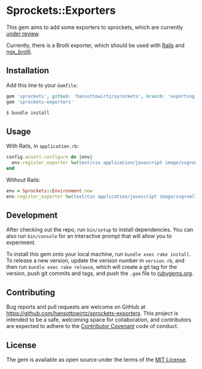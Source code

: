 # Sprockets::Exporters

This gem aims to add some exporters to sprockets, which are currently [under review][PR].

Currently, there is a Brotli exporter, which should be used with [Rails][rails/rails] and [ngx_brotli][google/ngx_brotli].

## Installation

Add this line to your `Gemfile`:

```ruby
gem 'sprockets', github: 'hansottowirtz/sprockets', branch: 'exporting'
gem 'sprockets-exporters'
```

```bash
$ bundle install
```

## Usage

With Rails, in `application.rb`:

```ruby
config.assets.configure do |env|
  env.register_exporter %w(text/css application/javascript image/svg+xml), Sprockets::Exporters::BrotliExporter
end
```

Without Rails:

```ruby
env = Sprockets::Environment.new
env.register_exporter %w(text/css application/javascript image/svg+xml), Sprockets::Exporters::BrotliExporter
```

## Development

After checking out the repo, run `bin/setup` to install dependencies. You can also run `bin/console` for an interactive prompt that will allow you to experiment.

To install this gem onto your local machine, run `bundle exec rake install`. To release a new version, update the version number in `version.rb`, and then run `bundle exec rake release`, which will create a git tag for the version, push git commits and tags, and push the `.gem` file to [rubygems.org](https://rubygems.org).

## Contributing

Bug reports and pull requests are welcome on GitHub at https://github.com/hansottowirtz/sprockets-exporters. This project is intended to be a safe, welcoming space for collaboration, and contributors are expected to adhere to the [Contributor Covenant](http://contributor-covenant.org) code of conduct.

## License

The gem is available as open source under the terms of the [MIT License](http://opensource.org/licenses/MIT).

[PR]: https://github.com/rails/sprockets/pull/372
[rails/rails]: https://github.com/rails/rails
[google/ngx_brotli]: https://github.com/google/ngx_brotli
